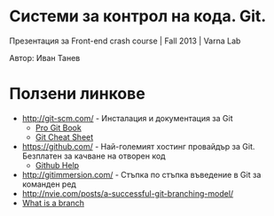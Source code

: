 Системи за контрол на кода. Git.
================================

Презентация за Front-end crash course | Fall 2013 | Varna Lab

Автор: Иван Танев

# Ползени линкове #

* <http://git-scm.com/> - Инсталация и документация за Git
	+ [Pro Git Book](http://git-scm.com/book)
	+ [Git Cheat Sheet](https://na1.salesforce.com/help/pdfs/en/salesforce_git_developer_cheatsheet.pdf)
* <https://github.com/> - Най-големият хостинг провайдър за Git. Безплатен за качване на отворен код
	+ [Github Help](https://help.github.com/)
* <http://gitimmersion.com/> - Стъпка по стъпка въведение в Git за команден ред
* <http://nvie.com/posts/a-successful-git-branching-model/>
* [What is a branch](http://git-scm.com/book/ch3-1.html) 
